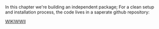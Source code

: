 In this chapter we're building an independent package;
For a clean setup and installation process, the code lives in a saperate github repository:

[WIKIWWII](https://github.com/Casyfill/wikiwwii)
